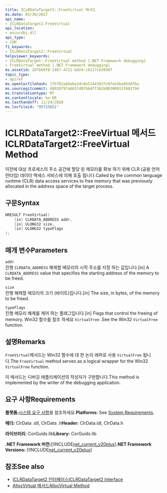 ```yaml
---
title: ICLRDataTarget2::FreeVirtual 메서드
ms.date: 03/30/2017
api_name:
- ICLRDataTarget2.FreeVirtual
api_location:
- mscordbi.dll
api_type:
- COM
f1_keywords:
- ICLRDataTarget2::FreeVirtual
helpviewer_keywords:
- ICLRDataTarget::FreeVirtual method [.NET Framework debugging]
- FreeVirtual method [.NET Framework debugging]
ms.assetid: 26fb69f8-1467-4711-bd24-cb117c63938f
topic_type:
- apiref
ms.openlocfilehash: 1fb701a40abe2dc6e51443837c07ee5ba05ddfbe
ms.sourcegitcommit: d8020797a6657d0fbbdff362b80300815f682f94
ms.translationtype: MT
ms.contentlocale: ko-KR
ms.lasthandoff: 11/24/2020
ms.locfileid: "95723651"
---
```

# <a name="iclrdatatarget2freevirtual-method"></a><span data-ttu-id="bd9c2-102">ICLRDataTarget2::FreeVirtual 메서드</span><span class="sxs-lookup"><span data-stu-id="bd9c2-102">ICLRDataTarget2::FreeVirtual Method</span></span>

<span data-ttu-id="bd9c2-103">이전에 대상 프로세스의 주소 공간에 할당 된 메모리를 확보 하기 위해 CLR (공용 언어 런타임) 데이터 액세스 서비스에 의해 호출 됩니다.</span><span class="sxs-lookup"><span data-stu-id="bd9c2-103">Called by the common language runtime (CLR) data access services to free memory that was previously allocated in the address space of the target process.</span></span>  
  
## <a name="syntax"></a><span data-ttu-id="bd9c2-104">구문</span><span class="sxs-lookup"><span data-stu-id="bd9c2-104">Syntax</span></span>  
  
```cpp  
HRESULT FreeVirtual(  
    [in] CLRDATA_ADDRESS addr,  
    [in] ULONG32 size,  
    [in] ULONG32 typeFlags  
);  
```  
  
## <a name="parameters"></a><span data-ttu-id="bd9c2-105">매개 변수</span><span class="sxs-lookup"><span data-stu-id="bd9c2-105">Parameters</span></span>  

 `addr`  
 <span data-ttu-id="bd9c2-106">진행 `CLRDATA_ADDRESS` 해제할 메모리의 시작 주소를 지정 하는 값입니다.</span><span class="sxs-lookup"><span data-stu-id="bd9c2-106">[in] A `CLRDATA_ADDRESS` value that specifies the starting address of the memory to be freed.</span></span>  
  
 `size`  
 <span data-ttu-id="bd9c2-107">진행 해제할 메모리의 크기 (바이트)입니다.</span><span class="sxs-lookup"><span data-stu-id="bd9c2-107">[in] The size, in bytes, of the memory to be freed.</span></span>  
  
 `typeFlags`  
 <span data-ttu-id="bd9c2-108">진행 메모리 해제를 제어 하는 플래그입니다.</span><span class="sxs-lookup"><span data-stu-id="bd9c2-108">[in] Flags that control the freeing of memory.</span></span> <span data-ttu-id="bd9c2-109">Win32 함수를 참조 하세요 `VirtualFree` .</span><span class="sxs-lookup"><span data-stu-id="bd9c2-109">See the Win32 `VirtualFree` function.</span></span>  
  
## <a name="remarks"></a><span data-ttu-id="bd9c2-110">설명</span><span class="sxs-lookup"><span data-stu-id="bd9c2-110">Remarks</span></span>  

 <span data-ttu-id="bd9c2-111">`FreeVirtual`메서드는 Win32 함수에 대 한 논리 래퍼로 사용 `VirtualFree` 됩니다.</span><span class="sxs-lookup"><span data-stu-id="bd9c2-111">The `FreeVirtual` method serves as a logical wrapper for the Win32 `VirtualFree` function.</span></span>  
  
 <span data-ttu-id="bd9c2-112">이 메서드는 디버깅 애플리케이션의 작성자가 구현합니다.</span><span class="sxs-lookup"><span data-stu-id="bd9c2-112">This method is implemented by the writer of the debugging application.</span></span>  
  
## <a name="requirements"></a><span data-ttu-id="bd9c2-113">요구 사항</span><span class="sxs-lookup"><span data-stu-id="bd9c2-113">Requirements</span></span>  

 <span data-ttu-id="bd9c2-114">**플랫폼:**[시스템 요구 사항](../../get-started/system-requirements.md)을 참조하세요.</span><span class="sxs-lookup"><span data-stu-id="bd9c2-114">**Platforms:** See [System Requirements](../../get-started/system-requirements.md).</span></span>  
  
 <span data-ttu-id="bd9c2-115">**헤더:** ClrData .idl, ClrData .h</span><span class="sxs-lookup"><span data-stu-id="bd9c2-115">**Header:** ClrData.idl, ClrData.h</span></span>  
  
 <span data-ttu-id="bd9c2-116">**라이브러리:** CorGuids.lib</span><span class="sxs-lookup"><span data-stu-id="bd9c2-116">**Library:** CorGuids.lib</span></span>  
  
 <span data-ttu-id="bd9c2-117">**.NET Framework 버전:**[!INCLUDE[net_current_v20plus](../../../../includes/net-current-v20plus-md.md)]</span><span class="sxs-lookup"><span data-stu-id="bd9c2-117">**.NET Framework Versions:** [!INCLUDE[net_current_v20plus](../../../../includes/net-current-v20plus-md.md)]</span></span>  
  
## <a name="see-also"></a><span data-ttu-id="bd9c2-118">참조</span><span class="sxs-lookup"><span data-stu-id="bd9c2-118">See also</span></span>

- [<span data-ttu-id="bd9c2-119">ICLRDataTarget2 인터페이스</span><span class="sxs-lookup"><span data-stu-id="bd9c2-119">ICLRDataTarget2 Interface</span></span>](iclrdatatarget2-interface.md)
- [<span data-ttu-id="bd9c2-120">AllocVirtual 메서드</span><span class="sxs-lookup"><span data-stu-id="bd9c2-120">AllocVirtual Method</span></span>](iclrdatatarget2-allocvirtual-method.md)
